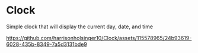 # Clock
Simple clock that will display the current day, date, and time



https://github.com/harrisonholsinger10/Clock/assets/115578965/24b93619-6028-435b-8349-7a5d3131bde9

